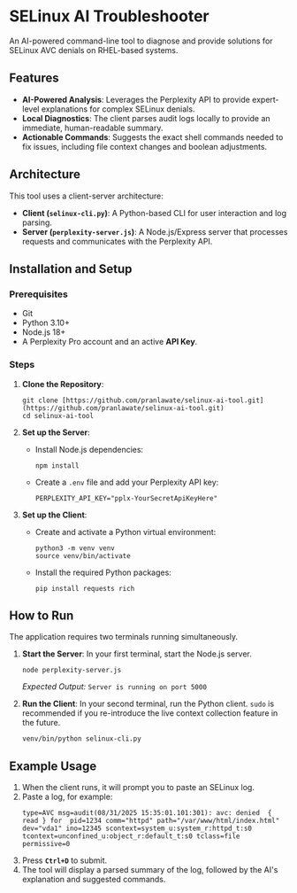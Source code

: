 # SELinux AI Troubleshooter

An AI-powered command-line tool to diagnose and provide solutions for SELinux AVC denials on RHEL-based systems.

## Features

* **AI-Powered Analysis**: Leverages the Perplexity API to provide expert-level explanations for complex SELinux denials.
* **Local Diagnostics**: The client parses audit logs locally to provide an immediate, human-readable summary.
* **Actionable Commands**: Suggests the exact shell commands needed to fix issues, including file context changes and boolean adjustments.

## Architecture

This tool uses a client-server architecture:
* **Client (`selinux-cli.py`)**: A Python-based CLI for user interaction and log parsing.
* **Server (`perplexity-server.js`)**: A Node.js/Express server that processes requests and communicates with the Perplexity API.

## Installation and Setup

### Prerequisites
* Git
* Python 3.10+
* Node.js 18+
* A Perplexity Pro account and an active **API Key**.

### Steps

1.  **Clone the Repository**:
    ```shell
    git clone [https://github.com/pranlawate/selinux-ai-tool.git](https://github.com/pranlawate/selinux-ai-tool.git)
    cd selinux-ai-tool
    ```

2.  **Set up the Server**:
    * Install Node.js dependencies:
        ```shell
        npm install
        ```
    * Create a `.env` file and add your Perplexity API key:
        ```
        PERPLEXITY_API_KEY="pplx-YourSecretApiKeyHere"
        ```

3.  **Set up the Client**:
    * Create and activate a Python virtual environment:
        ```shell
        python3 -m venv venv
        source venv/bin/activate
        ```
    * Install the required Python packages:
        ```shell
        pip install requests rich
        ```

## How to Run

The application requires two terminals running simultaneously.

1.  **Start the Server**:
    In your first terminal, start the Node.js server.
    ```shell
    node perplexity-server.js
    ```
    *Expected Output:* `Server is running on port 5000`

2.  **Run the Client**:
    In your second terminal, run the Python client. `sudo` is recommended if you re-introduce the live context collection feature in the future.
    ```shell
    venv/bin/python selinux-cli.py
    ```

## Example Usage

1.  When the client runs, it will prompt you to paste an SELinux log.
2.  Paste a log, for example:
    ```
    type=AVC msg=audit(08/31/2025 15:35:01.101:301): avc: denied  { read } for  pid=1234 comm="httpd" path="/var/www/html/index.html" dev="vda1" ino=12345 scontext=system_u:system_r:httpd_t:s0 tcontext=unconfined_u:object_r:default_t:s0 tclass=file permissive=0
    ```
3.  Press **`Ctrl+D`** to submit.
4.  The tool will display a parsed summary of the log, followed by the AI's explanation and suggested commands.

